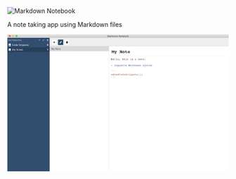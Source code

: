![Markdown Notebook](https://user-images.githubusercontent.com/219285/65931881-65646f00-e3d9-11e9-90d5-c268a8848d46.png)

A note taking app using Markdown files

![Screenshot](https://raw.githubusercontent.com/joeattardi/markdown-notebook/master/screenshot.png)
